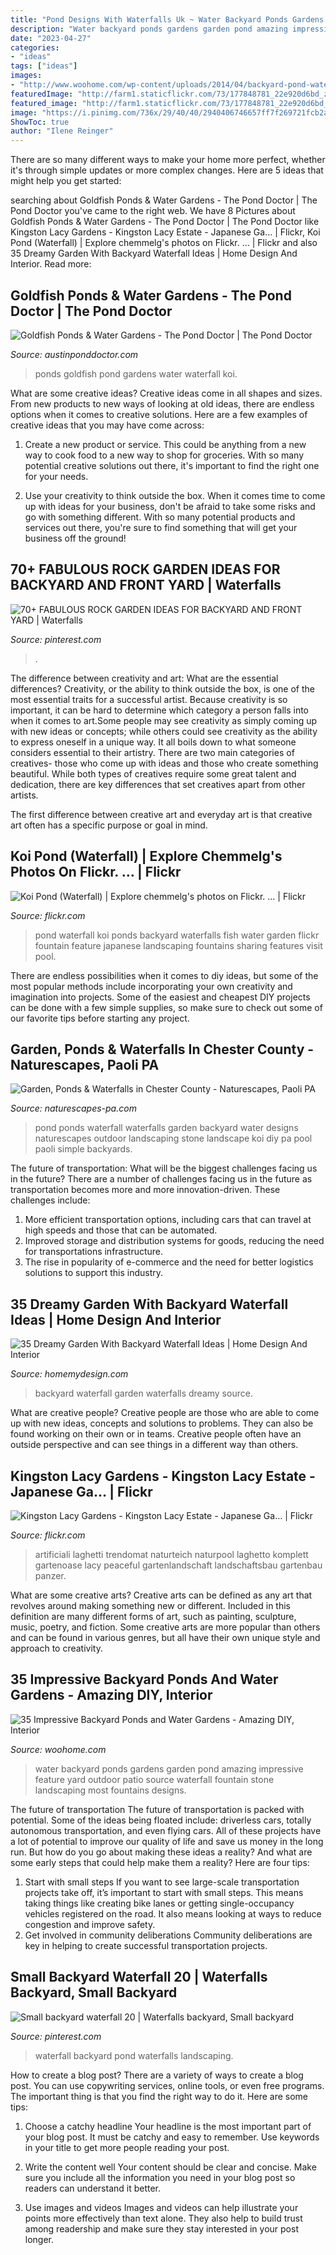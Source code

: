 ```yaml
---
title: "Pond Designs With Waterfalls Uk ~ Water Backyard Ponds Gardens Garden Pond Amazing Impressive Feature Yard Outdoor Patio Source Waterfall Fountain Stone Landscaping Most Fountains Designs"
description: "Water backyard ponds gardens garden pond amazing impressive feature yard outdoor patio source waterfall fountain stone landscaping most fountains designs"
date: "2023-04-27"
categories:
- "ideas"
tags: ["ideas"]
images:
- "http://www.woohome.com/wp-content/uploads/2014/04/backyard-pond-water-garden-3.jpg"
featuredImage: "http://farm1.staticflickr.com/73/177848781_22e920d6bd_z.jpg"
featured_image: "http://farm1.staticflickr.com/73/177848781_22e920d6bd_z.jpg"
image: "https://i.pinimg.com/736x/29/40/40/2940406746657ff7f269721fcb2aece7.jpg"
ShowToc: true
author: "Ilene Reinger"
---
```



There are so many different ways to make your home more perfect, whether it's through simple updates or more complex changes. Here are 5 ideas that might help you get started: 

	

		
searching about Goldfish Ponds &amp; Water Gardens - The Pond Doctor | The Pond Doctor you've came to the right web. We have 8 Pictures about Goldfish Ponds &amp; Water Gardens - The Pond Doctor | The Pond Doctor like Kingston Lacy Gardens - Kingston Lacy Estate - Japanese Ga… | Flickr, Koi Pond (Waterfall) | Explore chemmelg&#039;s photos on Flickr. … | Flickr and also 35 Dreamy Garden With Backyard Waterfall Ideas | Home Design And Interior. Read more:
		
    
## Goldfish Ponds &amp; Water Gardens - The Pond Doctor | The Pond Doctor

<img loading=lazy src="https://austinponddoctor.com/wp-content/uploads/2012/07/koi-pond-waterfall-6.jpg" onerror="this.onerror=null;this.src='https://tse1.mm.bing.net/th?id=OIP.6X6uB3RgFV1ouf-TKujILwHaJ4&amp;pid=15.1';" alt="Goldfish Ponds &amp; Water Gardens - The Pond Doctor | The Pond Doctor">

_Source: austinponddoctor.com_

>ponds goldfish pond gardens water waterfall koi. 

	

What are some creative ideas?
Creative ideas come in all shapes and sizes. From new products to new ways of looking at old ideas, there are endless options when it comes to creative solutions. Here are a few examples of creative ideas that you may have come across: 
1. Create a new product or service. This could be anything from a new way to cook food to a new way to shop for groceries. With so many potential creative solutions out there, it's important to find the right one for your needs. 

2. Use your creativity to think outside the box. When it comes time to come up with ideas for your business, don't be afraid to take some risks and go with something different. With so many potential products and services out there, you're sure to find something that will get your business off the ground! 


    
## 70+ FABULOUS ROCK GARDEN IDEAS FOR BACKYARD AND FRONT YARD | Waterfalls

<img loading=lazy src="https://i.pinimg.com/736x/29/40/40/2940406746657ff7f269721fcb2aece7.jpg" onerror="this.onerror=null;this.src='https://tse3.mm.bing.net/th?id=OIP.gtvtNbVa6ypHyIrOFmmVygHaJ3&amp;pid=15.1';" alt="70+ FABULOUS ROCK GARDEN IDEAS FOR BACKYARD AND FRONT YARD | Waterfalls">

_Source: pinterest.com_

>. 

	

The difference between creativity and art: What are the essential differences?
Creativity, or the ability to think outside the box, is one of the most essential traits for a successful artist. Because creativity is so important, it can be hard to determine which category a person falls into when it comes to art.Some people may see creativity as simply coming up with new ideas or concepts; while others could see creativity as the ability to express oneself in a unique way. It all boils down to what someone considers essential to their artistry.
There are two main categories of creatives- those who come up with ideas and those who create something beautiful. While both types of creatives require some great talent and dedication, there are key differences that set creatives apart from other artists. 

The first difference between creative art and everyday art is that creative art often has a specific purpose or goal in mind.

    
## Koi Pond (Waterfall) | Explore Chemmelg&#039;s Photos On Flickr. … | Flickr

<img loading=lazy src="http://farm1.staticflickr.com/73/177848781_22e920d6bd_z.jpg" onerror="this.onerror=null;this.src='https://tse1.mm.bing.net/th?id=OIP.n4CEYPzInLqcUV48HFls6wHaFj&amp;pid=15.1';" alt="Koi Pond (Waterfall) | Explore chemmelg&#039;s photos on Flickr. … | Flickr">

_Source: flickr.com_

>pond waterfall koi ponds backyard waterfalls fish water garden flickr fountain feature japanese landscaping fountains sharing features visit pool. 

	

There are endless possibilities when it comes to diy ideas, but some of the most popular methods include incorporating your own creativity and imagination into projects. Some of the easiest and cheapest DIY projects can be done with a few simple supplies, so make sure to check out some of our favorite tips before starting any project.

    
## Garden, Ponds &amp; Waterfalls In Chester County - Naturescapes, Paoli PA

<img loading=lazy src="https://www.naturescapes-pa.com/wp-content/uploads/2011/06/2008-pond-1.jpg" onerror="this.onerror=null;this.src='https://tse3.mm.bing.net/th?id=OIP.V3o4TM3I-O41Kdr6aC5qiwHaLE&amp;pid=15.1';" alt="Garden, Ponds &amp; Waterfalls in Chester County - Naturescapes, Paoli PA">

_Source: naturescapes-pa.com_

>pond ponds waterfall waterfalls garden backyard water designs naturescapes outdoor landscaping stone landscape koi diy pa pool paoli simple backyards. 

	

The future of transportation: What will be the biggest challenges facing us in the future?
There are a number of challenges facing us in the future as transportation becomes more and more innovation-driven. These challenges include: 
1) More efficient transportation options, including cars that can travel at high speeds and those that can be automated.
2) Improved storage and distribution systems for goods, reducing the need for transportations infrastructure. 
3) The rise in popularity of e-commerce and the need for better logistics solutions to support this industry.

    
## 35 Dreamy Garden With Backyard Waterfall Ideas | Home Design And Interior

<img loading=lazy src="http://homemydesign.com/wp-content/uploads/2015/08/backyard-waterfalls.jpg" onerror="this.onerror=null;this.src='https://tse1.mm.bing.net/th?id=OIP.dFwXKkyLDFLkpoA9HlP0kQHaK0&amp;pid=15.1';" alt="35 Dreamy Garden With Backyard Waterfall Ideas | Home Design And Interior">

_Source: homemydesign.com_

>backyard waterfall garden waterfalls dreamy source. 

	

What are creative people?
Creative people are those who are able to come up with new ideas, concepts and solutions to problems. They can also be found working on their own or in teams. Creative people often have an outside perspective and can see things in a different way than others.

    
## Kingston Lacy Gardens - Kingston Lacy Estate - Japanese Ga… | Flickr

<img loading=lazy src="https://c2.staticflickr.com/6/5541/9283597177_1be6428346_b.jpg" onerror="this.onerror=null;this.src='https://tse3.mm.bing.net/th?id=OIP.QsxV4NKp2pWZxC65eMVE5wHaFj&amp;pid=15.1';" alt="Kingston Lacy Gardens - Kingston Lacy Estate - Japanese Ga… | Flickr">

_Source: flickr.com_

>artificiali laghetti trendomat naturteich naturpool laghetto komplett gartenoase lacy peaceful gartenlandschaft landschaftsbau gartenbau panzer. 

	

What are some creative arts?
Creative arts can be defined as any art that revolves around making something new or different. Included in this definition are many different forms of art, such as painting, sculpture, music, poetry, and fiction. Some creative arts are more popular than others and can be found in various genres, but all have their own unique style and approach to creativity.

    
## 35 Impressive Backyard Ponds And Water Gardens - Amazing DIY, Interior

<img loading=lazy src="http://www.woohome.com/wp-content/uploads/2014/04/backyard-pond-water-garden-3.jpg" onerror="this.onerror=null;this.src='https://tse3.mm.bing.net/th?id=OIP.qxTlOOUU_8j4GB19wQ_FggHaJ4&amp;pid=15.1';" alt="35 Impressive Backyard Ponds and Water Gardens - Amazing DIY, Interior">

_Source: woohome.com_

>water backyard ponds gardens garden pond amazing impressive feature yard outdoor patio source waterfall fountain stone landscaping most fountains designs. 

	

The future of transportation
The future of transportation is packed with potential. Some of the ideas being floated include: driverless cars, totally autonomous transportation, and even flying cars. All of these projects have a lot of potential to improve our quality of life and save us money in the long run. But how do you go about making these ideas a reality? And what are some early steps that could help make them a reality? Here are four tips: 
1. Start with small steps 
If you want to see large-scale transportation projects take off, it’s important to start with small steps. This means taking things like creating bike lanes or getting single-occupancy vehicles registered on the road. It also means looking at ways to reduce congestion and improve safety. 
2. Get involved in community deliberations 
Community deliberations are key in helping to create successful transportation projects.

    
## Small Backyard Waterfall 20 | Waterfalls Backyard, Small Backyard

<img loading=lazy src="https://i.pinimg.com/736x/6f/c0/fb/6fc0fbc756f863d572cb4906966dd32f.jpg" onerror="this.onerror=null;this.src='https://tse1.mm.bing.net/th?id=OIP.ku-yWQUv3uVvL5hE0V_5wAHaLH&amp;pid=15.1';" alt="Small backyard waterfall 20 | Waterfalls backyard, Small backyard">

_Source: pinterest.com_

>waterfall backyard pond waterfalls landscaping. 

	

How to create a blog post?
There are a variety of ways to create a blog post. You can use copywriting services, online tools, or even free programs. The important thing is that you find the right way to do it. Here are some tips:
1. Choose a catchy headline
Your headline is the most important part of your blog post. It must be catchy and easy to remember. Use keywords in your title to get more people reading your post.

2. Write the content well
Your content should be clear and concise. Make sure you include all the information you need in your blog post so readers can understand it better.

3. Use images and videos
Images and videos can help illustrate your points more effectively than text alone. They also help to build trust among readership and make sure they stay interested in your post longer.


